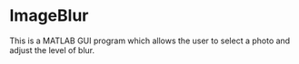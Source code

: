 # ImageBlur
This is a MATLAB GUI program which allows the user to select a photo and adjust the level of blur. 
